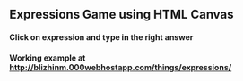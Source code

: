 ## Expressions Game using HTML Canvas
#### Click on expression and type in the right answer
#### Working example at http://blizhinm.000webhostapp.com/things/expressions/
